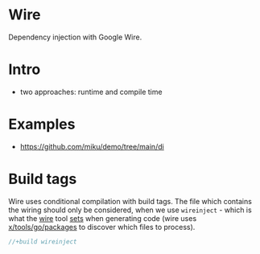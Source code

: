 # Wire

Dependency injection with Google Wire.

# Intro

* two approaches: runtime and compile time

# Examples

* https://github.com/miku/demo/tree/main/di

# Build tags

Wire uses conditional compilation with build tags. The file which contains the
wiring should only be considered, when we use `wireinject` - which is what the
[wire](https://git.io/JZFS4) tool [sets](https://git.io/JZFSH) when generating
code (wire uses
[x/tools/go/packages](https://pkg.go.dev/golang.org/x/tools/go/packages) to
discover which files to process).

```go
//+build wireinject
```

